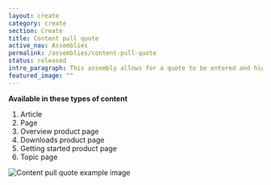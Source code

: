 ```yaml
---
layout: create
category: create
section: Create
title: Content pull quote
active_nav: Assemblies
permalink: /assemblies/content-pull-quote
status: released
intro_paragraph: This assembly allows for a quote to be entered and highlighted on a page.
featured_image: ""
---
```

**Available in these types of content**

1. Article
2. Page
3. Overview product page
4. Downloads product page
5. Getting started product page
6. Topic page

![Content pull quote example image](/design-manual/assets/uploads/content-pull-quote-example.png)
